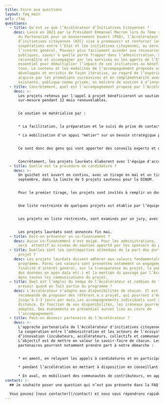 ```yaml
---
title: Foire aux questions
layout: faq_main
url: /faq
questions:
  - title: Qu’est ce que l’Accélérateur d’Initiatives Citoyennes ?
    desc: Lancé en 2021 par le Président Emmanuel Macron lors du 7ème sommet mondial
      du Partenariat pour un Gouvernement Ouvert (PGO), l’Accélérateur
      d’initiatives citoyennes (AIC) vise à promouvoir et renforcer les
      coopérations entre l’Etat et les initiatives citoyennes, au service de
      l’intérêt général. Pouvoir plus facilement accéder aux ressources
      publiques, savoir à quelle porte frapper dans l’administration, se faire
      reconnaître et accompagner par les services ou les agents de l’État est
      essentiel pour démultiplier l’impact de ces initiatives au bénéfice de
      tous. Le contenu et les modalités de l’accompagnement proposés seront
      développés et enrichis de façon itérative, au regard de l’expérience
      acquise par les promotions successives et en complémentarité avec l’offre
      existante, publique comme privée, en matière de soutien à d’innovation.
  - title: Concrètement, quel est l'accompagnement proposé par l'Accélérateur ?
    desc: >-
      Les projets retenus par l'appel à projet bénéficieront un soutien
      sur-mesure pendant 12 mois renouvelables. 


      Ce soutien se matérialise par :


      * La facilitation, la préparation et le suivi de prise de contacts avec des partenaires/utilisateurs publics et parapublics qui sont clef pour le développement du projet

      * La mobilisation d'un appui "métier" sur un besoin stratégique pour le développement du projet retenu. Voici quelques exemples de ce qu'est un appui métier : coaching stratégique sur le développement du projet, analyse juridique (des licences, des contrats...), consolidation et animation de la gouvernance, développements techniques...


      Ce sont donc des gens qui vont apporter des conseils experts et du temps aux projets. Pour les associations le soutien ne pourra pas excéder le [plafond des aides d'Etat](https://associations.gouv.fr/aides-d-etat-nouveau-reglement-de-minimis.html).


      Concrètement, les projets lauréats élaborent avec l'équipe d'accompagnement, une feuille de route établissant leurs priorités, les objectifs et les moyens à atteindre durant la durée de l'accompagnement. Cette feuille de route sera mise à jour régulièrement lors de points avec l'équipe d'accompagnement.
  - title: Quelle est la procédure de candidature ?
    desc: >-
      Un guichet est ouvert en continu, avec un tirage en mai et un tirage en
      septembre, dans la limite de 5 projets soutenus pour la DINUM.


      Pour le premier tirage, les projets sont invités à remplir un dossier de candidature sur [demarches-simplifiees.fr](https://www.demarches-simplifiees.fr/commencer/aic) jusqu’au **2 mai à midi.**


      Une liste restreinte de quelques projets est établie par l’équipe de l’AIC.


      Les projets en liste restreinte, sont examinés par un jury, avec le concours éventuel de personnalités qualifiées, dans le mois suivant l’ouverture du guichet.


      Les projets lauréats sont annoncés fin mai.
  - title: Doit-on présenter un co-financement ?
    desc: Aucun co-financement n'est exigé. Pour les administrations, le jury
      sera  attentif au niveau de soutien apporté par les sponsors du projet.
  - title: Quelles sont les contreparties attendues de la part des porteurs de
      projet ?
    desc: Les projets lauréats doivent adhérer aux valeurs fondamentales du
      programme. Parmi ces valeurs sont présentes notamment un engagement sur la
      finalité d'intérêt général, sur la transparence du projet, la publication
      des données en open data etc.) et la mention du passage par l’Accélérateur
      dans toutes les communications du projet.
  - title: Quel est l’emploi du temps de l’Accélérateur et combien de temps faut-il
      prévoir quand on fait partie du programme ?
    desc: L’Accélérateur s’adapte aux disponibilités de chacun. Il est cependant
      recommandé de proposer des référent.e.s projet, qui pourront s’engager
      jusqu’à 2-3 jours par mois.Les accompagnements individuels sont à
      distance. En fonction de vos disponibilités, les créneaux pourront être
      adaptés. Des événements en présentiel auront lieu au cours de
      l’accompagnement.
  - title: Peut-on devenir partenaire de l’Accélérateur ?
    desc: >-
      L'approche partenariale de l'Accélérateur d'initiatives citoyenne favorise
      la coopération entre l’administration et les acteurs de l'écosystème
      d’innovation (incubateurs, accélérateurs, collectifs et communautés etc.).
      L’objectif est de mettre en valeur le savoir-faire de chacun. Les
      partenaires pourront notamment prendre part à notre démarche :


      * en amont, en relayant les appels à candidatures et en participant à l’identification, et à la sélection des lauréats

      * pendant l’accélération en mettant à disposition en conseillant les projets accompagnés

      * En aval, en mobilisant des communautés de contributeurs, en apportant un éventuel soutien financier, un relais de distribution ou en prenant part à la gouvernance des projets si cela s’avérait pertinent.
contact: |-
  ## Je souhaite poser une question qui n’est pas présente dans la FAQ ?

  Vous pouvez [nous contacter](/contact) et nous vous répondrons rapidement
---
```

